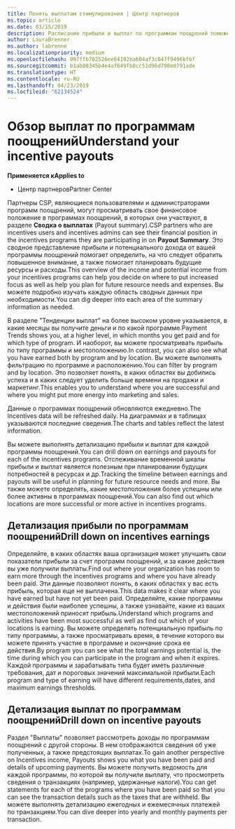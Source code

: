 ```yaml
---
title: Понять выплатам стимулирования | Центр партнеров
ms.topic: article
ms.date: 03/15/2019
description: Расписание прибыли и выплат по программам поощрений поможет вам планировать свои действия.
author: LauraBrenner
ms.author: labrenne
ms.localizationpriority: medium
ms.openlocfilehash: 097ffb702526ee64192ba604af3c847f9496bf6f
ms.sourcegitcommit: b1ab80345b4e4af649fb8cc51d96d798e0791ade
ms.translationtype: HT
ms.contentlocale: ru-RU
ms.lasthandoff: 04/23/2019
ms.locfileid: "62134524"
---
```

# <a name="understand-your-incentive-payouts"></a><span data-ttu-id="ecd69-103">Обзор выплат по программам поощрений</span><span class="sxs-lookup"><span data-stu-id="ecd69-103">Understand your incentive payouts</span></span>

<span data-ttu-id="ecd69-104">**Применяется к**</span><span class="sxs-lookup"><span data-stu-id="ecd69-104">**Applies to**</span></span>

-  <span data-ttu-id="ecd69-105">Центр партнеров</span><span class="sxs-lookup"><span data-stu-id="ecd69-105">Partner Center</span></span>


<span data-ttu-id="ecd69-106">Партнеры CSP, являющиеся пользователями и администраторами программ поощрений, могут просматривать свое финансовое положение в программах поощрений, в которых они участвуют, в разделе **Сводка о выплатах** (Payout summary).</span><span class="sxs-lookup"><span data-stu-id="ecd69-106">CSP partners who are incentives users and incentives admins can see their financial position in the incentives programs they are participating in on **Payout Summary**.</span></span> <span data-ttu-id="ecd69-107">Это сводное представление прибыли и потенциального дохода от вашей программы поощрений помогает определить, на что следует обратить повышенное внимание, а также помогает планировать будущие ресурсы и расходы.</span><span class="sxs-lookup"><span data-stu-id="ecd69-107">This overview of the income and potential income from your incentives programs can help you decide on where to put increased focus as well as help you plan for future resource needs and expenses.</span></span> <span data-ttu-id="ecd69-108">Вы можете подробно изучать каждую область сводных данных при необходимости.</span><span class="sxs-lookup"><span data-stu-id="ecd69-108">You can dig deeper into each area of the summary information as needed.</span></span> 

<span data-ttu-id="ecd69-109">В разделе "Тенденции выплат" на более высоком уровне указывается, в какие месяцы вы получите деньги и по какой программе.</span><span class="sxs-lookup"><span data-stu-id="ecd69-109">Payment Trends shows you, at a higher level, in which months you get paid and for which type of program.</span></span> <span data-ttu-id="ecd69-110">И наоборот, вы можете просматривать прибыль по типу программы и местоположению.</span><span class="sxs-lookup"><span data-stu-id="ecd69-110">In contrast, you can also see what you have earned both by program and by location.</span></span> <span data-ttu-id="ecd69-111">Вы можете выполнять фильтрацию по программе и расположению.</span><span class="sxs-lookup"><span data-stu-id="ecd69-111">You can filter by program and by location.</span></span> <span data-ttu-id="ecd69-112">Это позволяет понять, в каких областях вы добились успеха и в каких следует уделить больше времени на продажи и маркетинг.</span><span class="sxs-lookup"><span data-stu-id="ecd69-112">This enables you to understand where you are successful and where you might put more energy into marketing and sales.</span></span>

<span data-ttu-id="ecd69-113">Данные о программах поощрений обновляются ежедневно.</span><span class="sxs-lookup"><span data-stu-id="ecd69-113">The Incentives data will be refreshed daily.</span></span> <span data-ttu-id="ecd69-114">На диаграммах и в таблицах указываются последние сведения.</span><span class="sxs-lookup"><span data-stu-id="ecd69-114">The charts and tables reflect the latest information.</span></span>

<span data-ttu-id="ecd69-115">Вы можете выполнять детализацию прибыли и выплат для каждой программы поощрений.</span><span class="sxs-lookup"><span data-stu-id="ecd69-115">You can drill down on earnings and payouts for each of the incentives programs.</span></span> <span data-ttu-id="ecd69-116">Отслеживание временной шкалы прибыли и выплат является полезным при планировании будущих потребностей в ресурсах и др.</span><span class="sxs-lookup"><span data-stu-id="ecd69-116">Tracking the timeline between earnings and payouts will be useful in planning for future resource needs and more.</span></span> <span data-ttu-id="ecd69-117">Вы также можете определять, какие местоположения более успешны или более активны в программах поощрений.</span><span class="sxs-lookup"><span data-stu-id="ecd69-117">You can also find out which locations are more successful or more active in incentives programs.</span></span> 

## <a name="drill-down-on-incentives-earnings"></a><span data-ttu-id="ecd69-118">Детализация прибыли по программам поощрений</span><span class="sxs-lookup"><span data-stu-id="ecd69-118">Drill down on incentives earnings</span></span>
<span data-ttu-id="ecd69-119">Определяйте, в каких областях ваша организация может улучшить свои показатели прибыли за счет программ поощрений, и за какие действия вы уже получили выплаты.</span><span class="sxs-lookup"><span data-stu-id="ecd69-119">Find out where your organization has room to earn more through the incentives programs and where you have already been paid.</span></span> <span data-ttu-id="ecd69-120">Эти данные позволяют понять, в каких областях у вас есть прибыль, которая еще не выплачена.</span><span class="sxs-lookup"><span data-stu-id="ecd69-120">This data makes it clear where you have earned but have not yet been paid.</span></span>  <span data-ttu-id="ecd69-121">Определяйте, какие программы и действия были наиболее успешны, а также узнавайте, какие из ваших местоположений приносят прибыль.</span><span class="sxs-lookup"><span data-stu-id="ecd69-121">Understand which programs and activities have been most successful as well as find out which of your locations is earning.</span></span> <span data-ttu-id="ecd69-122">Вы можете определять потенциальную прибыль по типу программы, а также просматривать время, в течение которого вы можете принять участие в программе и окончание срока ее действия.</span><span class="sxs-lookup"><span data-stu-id="ecd69-122">By program you can see what the total earnings potential is, the time during which you can participate in the program and when it expires.</span></span> <span data-ttu-id="ecd69-123">Каждой программы и зарабатывать типа будет иметь различные требования, дат и пороговых значений максимальной прибыли.</span><span class="sxs-lookup"><span data-stu-id="ecd69-123">Each program and type of earning will have different requirements,dates, and maximum earnings thresholds.</span></span> 

## <a name="drill-down-on-incentive-payouts"></a><span data-ttu-id="ecd69-124">Детализация выплат по программам поощрений</span><span class="sxs-lookup"><span data-stu-id="ecd69-124">Drill down on incentive payouts</span></span>
<span data-ttu-id="ecd69-125">Раздел "Выплаты" позволяет рассмотреть доходы по программам поощрений с другой стороны. В нем отображаются сведения об уже полученных, а также предстоящих выплатах.</span><span class="sxs-lookup"><span data-stu-id="ecd69-125">To gain another perspective on Incentives income, Payouts shows you what you have been paid and details of upcoming payments.</span></span> <span data-ttu-id="ecd69-126">Вы можете получить ведомость для каждой программы, по которой вы получили выплату, что просмотреть сведения о транзакциях (например, удержанные налоги).</span><span class="sxs-lookup"><span data-stu-id="ecd69-126">You can get statements for each of the programs where you have been paid so that you can see the transaction details such as the taxes that are withheld.</span></span> <span data-ttu-id="ecd69-127">Вы можете выполнять детализацию ежегодных и ежемесячных платежей по транзакциям.</span><span class="sxs-lookup"><span data-stu-id="ecd69-127">You can dive deeper into yearly and monthly payments per transaction.</span></span>